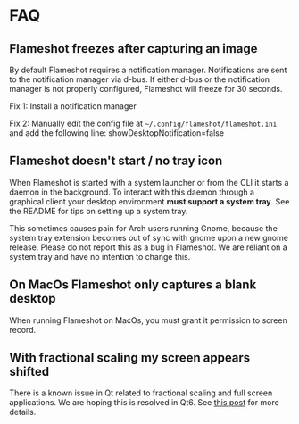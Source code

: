 # FAQ

## Flameshot freezes after capturing an image
By default Flameshot requires a notification manager. Notifications are sent to the notification manager via d-bus. If either d-bus or the notification manager is not properly configured, Flameshot will freeze for 30 seconds. 

Fix 1: Install a notification manager

Fix 2: Manually edit the config file at `~/.config/flameshot/flameshot.ini` and add the following line: 
showDesktopNotification=false


## Flameshot doesn't start / no tray icon
When Flameshot is started with a system launcher or from the CLI it starts a daemon in the background. To interact with this daemon through a graphical client your desktop environment **must support a system tray**. See the README for tips on setting up a system tray.

This sometimes causes pain for Arch users running Gnome, because the system tray extension becomes out of sync with gnome upon a new gnome release. Please do not report this as a bug in Flameshot. We are reliant on a system tray and have no intention to change this.

## On MacOs Flameshot only captures a blank desktop
When running Flameshot on MacOs, you must grant it permission to screen record. 


## With fractional scaling my screen appears shifted
There is a known issue in Qt related to fractional scaling and full screen applications. We are hoping this is resolved in Qt6. See [this post](https://forum.qt.io/topic/121111/position-of-widget-with-fractional-scaling) for more details.
 
